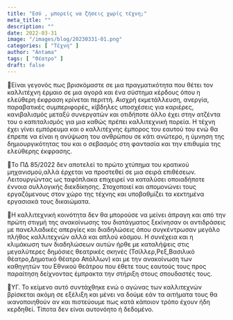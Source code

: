 ```yaml
---
title: "Eσύ , μπορείς να ζήσεις χωρίς τέχνη;"
meta_title: ""
description: ""
date: 2022-03-31
image: "/images/blog/20230331-01.png"
categories: [ "Τέχνη" ]
author: "Antama"
tags: [ "Θέατρο" ]
draft: false
---
```


🔸️Είναι γεγονός πως βρισκόμαστε σε μια πραγματικότητα που θέτει τον καλλιτέχνη έρμαιο σε μια αγορά και ένα σύστημα
κέρδους όπου η ελεύθερη έκφραση κρίνεται περιττή. Αισχρή εκμετάλλευση, ανεργία, παραβατικές συμπεριφορές, κίβδηλες
υποσχέσεις για καριέρες, κανιβαλισμός μεταξύ συνεργατών και οτιδήποτε άλλο έχει στην ατζέντα του ο καπιταλισμός για μια
καθώς πρέπει καλλιτεχνική πορεία. Η τέχνη έχει γίνει εμπόρευμα και ο καλλιτέχνης έμπορος του εαυτού του ενώ θα έπρεπε να
είναι η ανύψωση του ανθρώπου σε κάτι ανώτερο, η ύμνηση της δημιουργικότητας του και ο σεβασμός στη φαντασία και την
επιθυμία της ελεύθερης έκφρασης.

🔸️Το ΠΔ 85/2022 δεν αποτελεί το πρώτο χτύπημα του κρατικού μηχανισμού,αλλά έρχεται να προστεθεί σε μια σειρά επιθέσεων.
Λειτουργώντας ως ταφόπλακα επιχειρεί να καταλύσει οποιαδήποτε έννοια συλλογικής διεκδίκησης. Στοχοποιεί και απομονώνει
τους εργαζόμενους στον χώρο της τέχνης και υποβαθμίζει τα κεκτημένα εργασιακά τους δικαιώματα.

🔸️Η καλλιτεχνική κοινότητα δεν θα μπορούσε να μείνει άπραγη και από την πρώτη στιγμή της ανακοίνωσης του διατάγματος
ξεκίνησαν οι αντιδράσεις με πανελλαδικές απεργίες και διαδηλώσεις όπου συγκέντρωσαν μεγάλο πλήθος καλλιτεχνών αλλά και
απλού κόσμου. Η συνέχεια και η κλιμάκωση των διαδηλώσεων αυτών ήρθε με καταλήψεις στις μεγαλύτερες δημόσιες θεατρικές
σκηνές (Τσίλλερ,Ρεξ,Βασιλικό θέατρο,Δημοτικό θέατρο Απόλλων) και με την ανακοίνωση των καθηγητών του Εθνικού θεάτρου που
έθετε τους εαυτούς τους προς παραίτηση δείχνοντας έμπρακτα την στήριξη στους σπουδαστές τους.

🔸️YΓ. Το κείμενο αυτό συντάχθηκε ενώ ο αγώνας των καλλιτεχνών βρίσκεται ακόμη σε εξέλιξη και μένει να δούμε εάν τα
αιτήματα τους θα ικανοποιηθούν αν και πιστεύουμε πως κατά κάποιον τρόπο έχουν ήδη κερδηθεί. Τίποτα δεν είναι αυτονόητο ή
δεδομένο.
